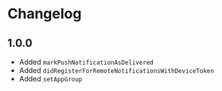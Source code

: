 # Changelog

## 1.0.0

- Added `markPushNotificationAsDelivered`
- Added `didRegisterForRemoteNotificationsWithDeviceToken`
- Added `setAppGroup`
